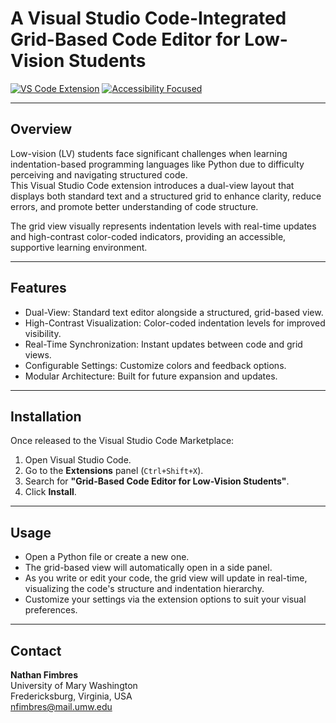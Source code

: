 # A Visual Studio Code-Integrated Grid-Based Code Editor for Low-Vision Students

[![VS Code Extension](https://img.shields.io/badge/VSCode-Extension-blue)]()
[![Accessibility Focused](https://img.shields.io/badge/Accessibility-Focused-brightgreen)]()

---

## Overview

Low-vision (LV) students face significant challenges when learning indentation-based programming languages like Python due to difficulty perceiving and navigating structured code.  
This Visual Studio Code extension introduces a dual-view layout that displays both standard text and a structured grid to enhance clarity, reduce errors, and promote better understanding of code structure.

The grid view visually represents indentation levels with real-time updates and high-contrast color-coded indicators, providing an accessible, supportive learning environment.

---

## Features

- Dual-View: Standard text editor alongside a structured, grid-based view.
- High-Contrast Visualization: Color-coded indentation levels for improved visibility.
- Real-Time Synchronization: Instant updates between code and grid views.
- Configurable Settings: Customize colors and feedback options.
- Modular Architecture: Built for future expansion and updates.

---

## Installation

Once released to the Visual Studio Code Marketplace:

1. Open Visual Studio Code.
2. Go to the **Extensions** panel (`Ctrl+Shift+X`).
3. Search for **"Grid-Based Code Editor for Low-Vision Students"**.
4. Click **Install**.

---

## Usage

- Open a Python file or create a new one.
- The grid-based view will automatically open in a side panel.
- As you write or edit your code, the grid view will update in real-time, visualizing the code's structure and indentation hierarchy.
- Customize your settings via the extension options to suit your visual preferences.

---

## Contact

**Nathan Fimbres**  
University of Mary Washington  
Fredericksburg, Virginia, USA  
nfimbres@mail.umw.edu
